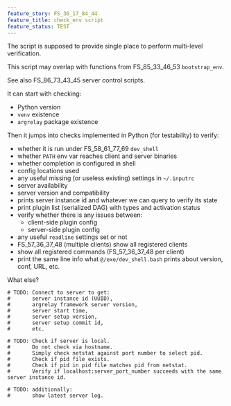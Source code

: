 ```yaml
---
feature_story: FS_36_17_84_44
feature_title: check_env script
feature_status: TEST
---
```


The script is supposed to provide single place to perform multi-level verification.

This script may overlap with functions from FS_85_33_46_53 `bootstrap_env`.

See also FS_86_73_43_45 server control scripts.

It can start with checking:
*   Python version
*   `venv` existence
*   `argrelay` package existence

Then it jumps into checks implemented in Python (for testability) to verify:
*   whether it is run under FS_58_61_77_69 `dev_shell`
*   whether `PATH` env var reaches client and server binaries
*   whether completion is configured in shell
*   config locations used
*   any useful missing (or useless existing) settings in `~/.inputrc`
*   server availability
*   server version and compatibility
*   prints server instance id and whatever we can query to verify its state
*   print plugin list (serialized DAG) with types and activation status
*   verify whether there is any issues between:
    *   client-side plugin config
    *   server-side plugin config
*   any useful `readline` settings set or not
*   FS_57_36_37_48 (multiple clients) show all registered clients
*   show all registered commands (FS_57_36_37_48 per client)
*   print the same line info what `@/exe/dev_shell.bash` prints about version, conf, URL, etc.

What else?

```
# TODO: Connect to server to get:
#       server instance id (UUID),
#       argrelay framework server version,
#       server start time,
#       server setup version,
#       server setup commit id,
#       etc.

# TODO: Check if server is local.
#       Do not check via hostname.
#       Simply check netstat against port number to select pid.
#       Check if pid file exists.
#       Check if pid in pid file matches pid from netstat.
#       Verify if localhost:server_port_number succeeds with the same server instance id.

# TODO: additionally:
#       show latest server log.
```
